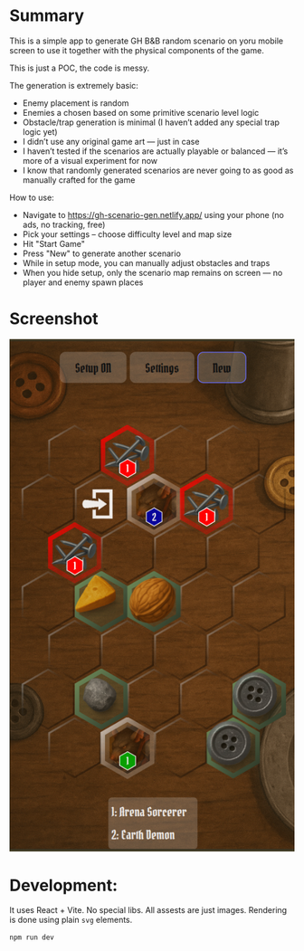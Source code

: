 # Summary

This is a simple app to generate GH B&B random scenario on yoru mobile screen to use it together with the physical components of the game.

This is just a POC, the code is messy.

The generation is extremely basic:
- Enemy placement is random
- Enemies a chosen based on some primitive scenario level logic
- Obstacle/trap generation is minimal (I haven’t added any special trap logic yet)
- I didn’t use any original game art — just in case
- I haven’t tested if the scenarios are actually playable or balanced — it’s more of a visual experiment for now
- I know that randomly generated scenarios are never going to as good as manually crafted for the game

How to use:
- Navigate to https://gh-scenario-gen.netlify.app/ using your phone (no ads, no tracking, free)
- Pick your settings – choose difficulty level and map size
- Hit "Start Game"
- Press "New" to generate another scenario
- While in setup mode, you can manually adjust obstacles and traps
- When you hide setup, only the scenario map remains on screen — no player and enemy spawn places

# Screenshot
![Current File](/resources/screenshot.png "Demo")

# Development:
It uses React + Vite. No special libs. All assests are just images. Rendering is done using plain `svg` elements.

```
npm run dev
```
